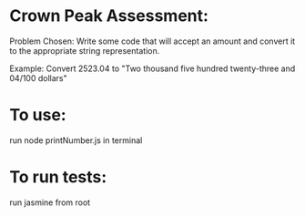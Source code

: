 # Crown Peak Assessment:
  Problem Chosen:
  Write some code that will accept an amount and convert it to the
  appropriate string representation.

  Example:
  Convert 2523.04
  to "Two thousand five hundred twenty-three and 04/100
  dollars"

# To use:
  run node printNumber.js in terminal

# To run tests:
  run jasmine from root
